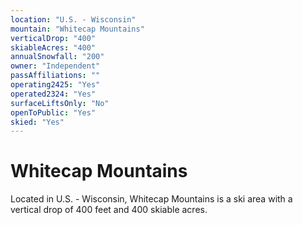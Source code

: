 ```yaml
---
location: "U.S. - Wisconsin"
mountain: "Whitecap Mountains"
verticalDrop: "400"
skiableAcres: "400"
annualSnowfall: "200"
owner: "Independent"
passAffiliations: ""
operating2425: "Yes"
operated2324: "Yes"
surfaceLiftsOnly: "No"
openToPublic: "Yes"
skied: "Yes"
---
```


# Whitecap Mountains

Located in U.S. - Wisconsin, Whitecap Mountains is a ski area with a vertical drop of 400 feet and 400 skiable acres.